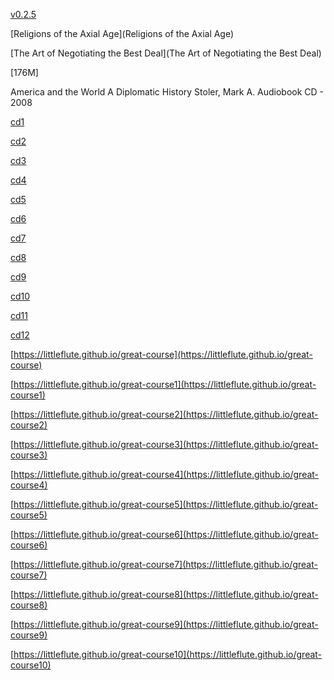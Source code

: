 [v0.2.5](https://github.com/littleflute/great-course10/edit/master/README.md)

[Religions of the Axial Age](Religions of the Axial Age)

[The Art of Negotiating the Best Deal](The Art of Negotiating the Best Deal)

[176M]

America and the World
A Diplomatic History
Stoler, Mark A.
Audiobook CD - 2008

[cd1](cd1)

[cd2](cd2)

[cd3](cd3)

[cd4](cd4)

[cd5](cd5)

[cd6](cd6)

[cd7](cd7)

[cd8](cd8)

[cd9](cd9)

[cd10](cd10)

[cd11](cd11)

[cd12](cd12)

[https://littleflute.github.io/great-course](https://littleflute.github.io/great-course)

[https://littleflute.github.io/great-course1](https://littleflute.github.io/great-course1)

[https://littleflute.github.io/great-course2](https://littleflute.github.io/great-course2)

[https://littleflute.github.io/great-course3](https://littleflute.github.io/great-course3)

[https://littleflute.github.io/great-course4](https://littleflute.github.io/great-course4)

[https://littleflute.github.io/great-course5](https://littleflute.github.io/great-course5)

[https://littleflute.github.io/great-course6](https://littleflute.github.io/great-course6)

[https://littleflute.github.io/great-course7](https://littleflute.github.io/great-course7)

[https://littleflute.github.io/great-course8](https://littleflute.github.io/great-course8)

[https://littleflute.github.io/great-course9](https://littleflute.github.io/great-course9)

[https://littleflute.github.io/great-course10](https://littleflute.github.io/great-course10)
